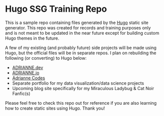 # Hugo SSG Training Repo
This is a sample repo containing files generated by the [Hugo](https://gohugo.io) static site generator. This repo was created for records and training purposes only and is not meant to be updated in the near future except for building custom Hugo themes in the future.

A few of my existing (and probably future) side projects will be made using Hugo, but the official files will be in separate repos. I plan on rebuilding the following (or converting) to Hugo below:

- [ADRIANNE.dev](https://adrianne.dev)
- [ADRIANNE.io](https://adrianne.io)
- [Adrianne Codes](https://adrianne.codes)
- Separate portfolio for my data visualization/data science projects
- Upcoming blog site specifically for my Miraculous Ladybug & Cat Noir Fanfic(s)

Please feel free to check this repo out for reference if you are also learning how to create static sites using Hugo. Thank you!

